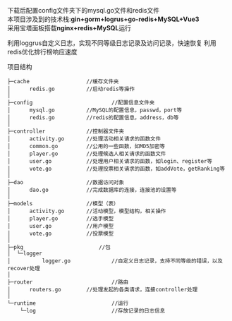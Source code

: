 下载后配置config文件夹下的mysql.go文件和redis文件  
本项目涉及到的技术栈:**gin+gorm+logrus+go-redis+MySQL+Vue3**  
采用宝塔面板搭载**nginx+redis+MySQL**运行  

利用loggrus自定义日志，实现不同等级日志记录及访问记录，快速恢复
利用redis优化排行榜响应速度


项目结构
````
├─cache                  //缓存文件夹
│      redis.go          //启动redis等操作
│      
├─config                         //配置信息文件夹
│      mysql.go			 //MySQL的配置信息，passwd，port等
│      redis.go			 //redis的配置信息，address，db等
│      
├─controller			 //控制器文件夹
│      activity.go		 //处理活动相关请求的函数文件
│      common.go		 //公用的一些函数，如MD5加密等
│      player.go		 //处理候选人相关请求的函数文件
│      user.go			 //处理用户相关请求的函数，如login、register等
│      vote.go			 //处理投票相关请求的函数，如addVote，getRanking等
│      
├─dao			         //数据访问对象
│      dao.go			 //完成数据库的连接，连接池的设置等
│      
├─models		         //模型（表）
│      activity.go		 //活动模型，模型结构，相关操作
│      player.go		 //选手模型
│      user.go			 //用户模型
│      vote.go			 //投票模型
│      
├─pkg		                 //包
│  └─logger				
│          logger.go	         //自定义日志记录，支持不同等级的错误，以及recover处理
│          
├─router                         //路由
│      routers.go		 //处理发起的各类请求，连接controller处理
│      
└─runtime                        //运行
    └─log                        //存放记录的日志信息
````  


